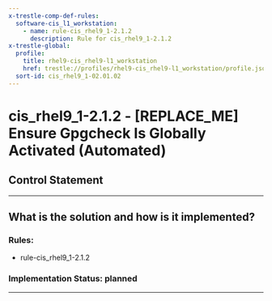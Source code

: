 ```yaml
---
x-trestle-comp-def-rules:
  software-cis_l1_workstation:
    - name: rule-cis_rhel9_1-2.1.2
      description: Rule for cis_rhel9_1-2.1.2
x-trestle-global:
  profile:
    title: rhel9-cis_rhel9-l1_workstation
    href: trestle://profiles/rhel9-cis_rhel9-l1_workstation/profile.json
  sort-id: cis_rhel9_1-02.01.02
---
```


# cis_rhel9_1-2.1.2 - \[REPLACE_ME\] Ensure Gpgcheck Is Globally Activated (Automated)

## Control Statement

______________________________________________________________________

## What is the solution and how is it implemented?

<!-- For implementation status enter one of: implemented, partial, planned, alternative, not-applicable -->

<!-- Note that the list of rules under ### Rules: is read-only and changes will not be captured after assembly to JSON -->

<!-- Add control implementation description here for control: cis_rhel9_1-2.1.2 -->

### Rules:

  - rule-cis_rhel9_1-2.1.2

### Implementation Status: planned

______________________________________________________________________
